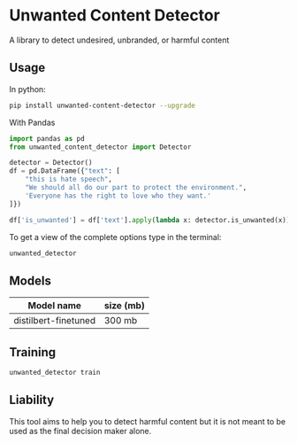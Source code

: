 # Unwanted Content Detector

A library to detect undesired, unbranded, or harmful content

## Usage

In python:


```sh
pip install unwanted-content-detector --upgrade
```

With Pandas

```py
import pandas as pd
from unwanted_content_detector import Detector

detector = Detector()
df = pd.DataFrame({"text": [
    "this is hate speech",
    "We should all do our part to protect the environment.",
    'Everyone has the right to love who they want.'
]})

df['is_unwanted'] = df['text'].apply(lambda x: detector.is_unwanted(x))
```

To get a view of the complete options type in the terminal:

```sh
unwanted_detector 
```



## Models

| Model name            | size (mb) 
|-----------------------|-----------
| distilbert-finetuned | 300 mb

## Training 

```py
unwanted_detector train
```


## Liability

This tool aims to help you to detect harmful content but it is not meant to be used as the final decision maker alone. 
